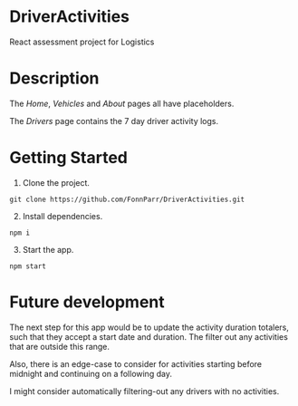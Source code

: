 # DriverActivities
React assessment project for Logistics

# Description
The _Home_, _Vehicles_ and _About_ pages all have placeholders.

The _Drivers_ page contains the 7 day driver activity logs.

# Getting Started
1. Clone the project.

`git clone https://github.com/FonnParr/DriverActivities.git`

2. Install dependencies.

`npm i`

3. Start the app.

`npm start`

# Future development
The next step for this app would be to update the activity duration totalers, such that they accept a start date and duration. The filter out any activities that are outside this range.

Also, there is an edge-case to consider for activities starting before midnight and continuing on a following day.

I might consider automatically filtering-out any drivers with no activities.